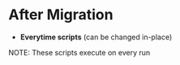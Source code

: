 # After Migration

* __Everytime scripts__ (can be changed in-place)

NOTE: These scripts execute on every run
